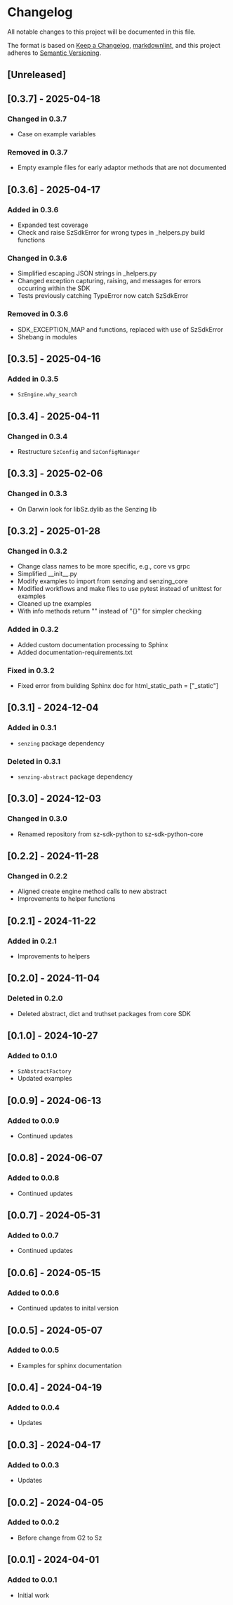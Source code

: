 # Changelog

All notable changes to this project will be documented in this file.

The format is based on [Keep a Changelog], [markdownlint],
and this project adheres to [Semantic Versioning].

## [Unreleased]

## [0.3.7] - 2025-04-18

### Changed in 0.3.7

- Case on example variables

### Removed in 0.3.7

- Empty example files for early adaptor methods that are not documented

## [0.3.6] - 2025-04-17

### Added in 0.3.6

- Expanded test coverage
- Check and raise SzSdkError for wrong types in _helpers.py build functions

### Changed in 0.3.6

- Simplified escaping JSON strings in _helpers.py
- Changed exception capturing, raising, and messages for errors occurring within the SDK
- Tests previously catching TypeError now catch SzSdkError

### Removed in 0.3.6

- SDK_EXCEPTION_MAP and functions, replaced with use of SzSdkError
- Shebang in modules

## [0.3.5] - 2025-04-16

### Added in 0.3.5

- `SzEngine.why_search`

## [0.3.4] - 2025-04-11

### Changed in 0.3.4

- Restructure `SzConfig` and `SzConfigManager`

## [0.3.3] - 2025-02-06

### Changed in 0.3.3

- On Darwin look for libSz.dylib as the Senzing lib

## [0.3.2] - 2025-01-28

### Changed in 0.3.2

- Change class names to be more specific, e.g., core vs grpc
- Simplified \_\_init\_\_.py
- Modify examples to import from senzing and senzing_core
- Modified workflows and make files to use pytest instead of unittest for examples
- Cleaned up tne examples
- With info methods return "" instead of "{}" for simpler checking

### Added in 0.3.2

- Added custom documentation processing to Sphinx
- Added documentation-requirements.txt

### Fixed in 0.3.2

- Fixed error from building Sphinx doc for html_static_path = ["_static"]

## [0.3.1] - 2024-12-04

### Added in 0.3.1

- `senzing` package dependency

### Deleted in 0.3.1

- `senzing-abstract` package dependency

## [0.3.0] - 2024-12-03

### Changed in 0.3.0

- Renamed repository from sz-sdk-python to sz-sdk-python-core

## [0.2.2] - 2024-11-28

### Changed in 0.2.2

- Aligned create engine method calls to new abstract
- Improvements to helper functions

## [0.2.1] - 2024-11-22

### Added in 0.2.1

- Improvements to helpers

## [0.2.0] - 2024-11-04

### Deleted in 0.2.0

- Deleted abstract, dict and truthset packages from core SDK

## [0.1.0] - 2024-10-27

### Added to 0.1.0

- `SzAbstractFactory`
- Updated examples

## [0.0.9] - 2024-06-13

### Added to 0.0.9

- Continued updates

## [0.0.8] - 2024-06-07

### Added to 0.0.8

- Continued updates

## [0.0.7] - 2024-05-31

### Added to 0.0.7

- Continued updates

## [0.0.6] - 2024-05-15

### Added to 0.0.6

- Continued updates to inital version

## [0.0.5] - 2024-05-07

### Added to 0.0.5

- Examples for sphinx documentation

## [0.0.4] - 2024-04-19

### Added to 0.0.4

- Updates

## [0.0.3] - 2024-04-17

### Added to 0.0.3

- Updates

## [0.0.2] - 2024-04-05

### Added to 0.0.2

- Before change from G2 to Sz

## [0.0.1] - 2024-04-01

### Added to 0.0.1

- Initial work

[Keep a Changelog]: https://keepachangelog.com/en/1.0.0/
[markdownlint]: https://dlaa.me/markdownlint/
[Semantic Versioning]: https://semver.org/spec/v2.0.0.html
